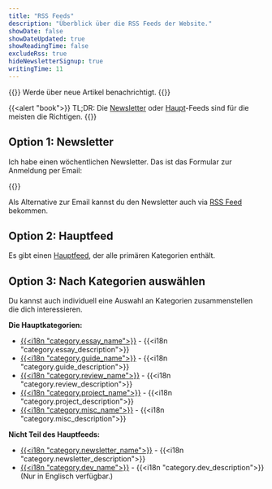 ```yaml
---
title: "RSS Feeds"
description: "Überblick über die RSS Feeds der Website."
showDate: false
showDateUpdated: true
showReadingTime: false
excludeRss: true
hideNewsletterSignup: true
writingTime: 11
---
```


{{<lead>}}
Werde über neue Artikel benachrichtigt.
{{</lead>}}

{{<alert "book">}}
TL;DR: Die [Newsletter](/de/newsletter/rss.xml) oder
[Haupt](/de/rss.xml)-Feeds sind für die meisten die Richtigen.
{{</alert>}}

## Option 1: Newsletter

Ich habe einen wöchentlichen Newsletter.
Das ist das Formular zur Anmeldung per Email:

{{<newsletter-signup>}}

Als Alternative zur Email kannst du den Newsletter auch via
[RSS Feed](/de/newsletter/rss.xml) bekommen.

## Option 2: Hauptfeed

Es gibt einen [Hauptfeed](/de/rss.xml), der alle primären Kategorien
enthält.

## Option 3: Nach Kategorien auswählen

Du kannst auch individuell eine Auswahl an Kategorien zusammenstellen die
dich interessieren.

**Die Hauptkategorien:**

- [{{<i18n "category.essay_name">}}](/de/essay/rss.xml) - {{<i18n "category.essay_description">}}
- [{{<i18n "category.guide_name">}}](/de/guide/rss.xml) - {{<i18n "category.guide_description">}}
- [{{<i18n "category.review_name">}}](/de/review/rss.xml) - {{<i18n "category.review_description">}}
- [{{<i18n "category.project_name">}}](/de/project/rss.xml) - {{<i18n "category.project_description">}}
- [{{<i18n "category.misc_name">}}](/de/misc/rss.xml) - {{<i18n "category.misc_description">}}

**Nicht Teil des Hauptfeeds:**
- [{{<i18n "category.newsletter_name">}}](/de/newsletter/rss.xml) - {{<i18n "category.newsletter_description">}}
- [{{<i18n "category.dev_name">}}](/dev/rss.xml) - {{<i18n "category.dev_description">}} (Nur in Englisch verfügbar.)
